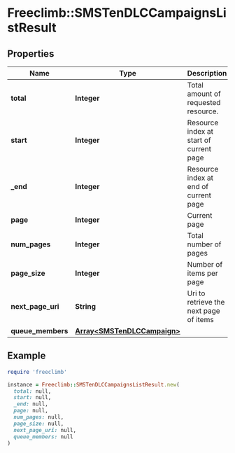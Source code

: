 # Freeclimb::SMSTenDLCCampaignsListResult

## Properties

| Name | Type | Description | Notes |
| ---- | ---- | ----------- | ----- |
| **total** | **Integer** | Total amount of requested resource. | [optional] |
| **start** | **Integer** | Resource index at start of current page | [optional] |
| **_end** | **Integer** | Resource index at end of current page | [optional] |
| **page** | **Integer** | Current page | [optional] |
| **num_pages** | **Integer** | Total number of pages | [optional] |
| **page_size** | **Integer** | Number of items per page | [optional] |
| **next_page_uri** | **String** | Uri to retrieve the next page of items | [optional] |
| **queue_members** | [**Array&lt;SMSTenDLCCampaign&gt;**](SMSTenDLCCampaign.md) |  | [optional] |

## Example

```ruby
require 'freeclimb'

instance = Freeclimb::SMSTenDLCCampaignsListResult.new(
  total: null,
  start: null,
  _end: null,
  page: null,
  num_pages: null,
  page_size: null,
  next_page_uri: null,
  queue_members: null
)
```

